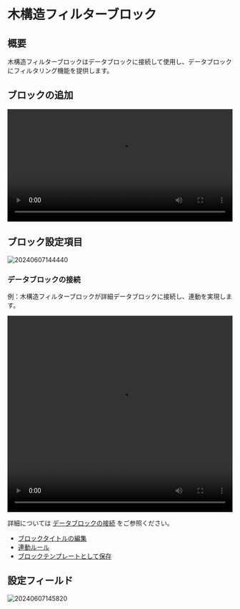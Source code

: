 # 木構造フィルターブロック

<PluginInfo commercial="true" name="block-tree"></PluginInfo>

## 概要

木構造フィルターブロックはデータブロックに接続して使用し、データブロックにフィルタリング機能を提供します。

## ブロックの追加

<video width="100%" controls>
  <source src="https://static-docs.nocobase.com/20240607144133_rec_.mp4" type="video/mp4">
</video>

## ブロック設定項目

![20240607144440](https://static-docs.nocobase.com/20240607144440.png)

### データブロックの接続

例：木構造フィルターブロックが詳細データブロックに接続し、連動を実現します。

<video width="100%" height="440" controls>
    <source src="https://static-docs.nocobase.com/20240607145351_rec_.mp4" type="video/mp4">
</video>

詳細については [データブロックの接続](/handbook/ui/blocks/block-settings/connect-block) をご参照ください。

- [ブロックタイトルの編集](/handbook/ui/blocks/block-settings/block-title)
- [連動ルール](/handbook/ui/blocks/block-settings/linkage-rule)
- [ブロックテンプレートとして保存](/handbook/block-template)

## 設定フィールド

![20240607145820](https://static-docs.nocobase.com/20240607145820.png)

